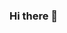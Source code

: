 ### Hi there 👋

<!--
**priyanshuraturi/priyanshuraturi** is a ✨ _special_ ✨ repository because its `README.md` (this file) appears on your GitHub profile.

Here are some ideas to get you started:

- 🔭 I’m interested Cyber Security,AI & ML 
- 🌱 I’m currently learning Neural Networks
- 🤔 I’m looking for help with CTF's and Pentesting
-->

